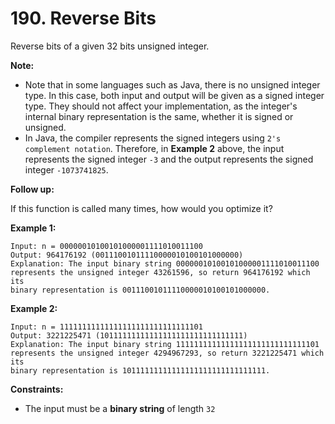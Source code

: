 # 190. Reverse Bits

Reverse bits of a given 32 bits unsigned integer.

**Note:**

- Note that in some languages such as Java, there is no unsigned integer type. In this case, both input and output will be given as a signed integer type. They should not affect your implementation, as the integer's internal binary representation is the same, whether it is signed or unsigned.
- In Java, the compiler represents the signed integers using `2's complement notation`. Therefore, in **Example 2** above, the input represents the signed integer `-3` and the output represents the signed integer `-1073741825`.

**Follow up:**

If this function is called many times, how would you optimize it?

**Example 1:**

    Input: n = 00000010100101000001111010011100
    Output: 964176192 (00111001011110000010100101000000) 
    Explanation: The input binary string 00000010100101000001111010011100 
    represents the unsigned integer 43261596, so return 964176192 which its 
    binary representation is 00111001011110000010100101000000.

**Example 2:**

    Input: n = 11111111111111111111111111111101
    Output: 3221225471 (10111111111111111111111111111111)
    Explanation: The input binary string 11111111111111111111111111111101 
    represents the unsigned integer 4294967293, so return 3221225471 which its 
    binary representation is 10111111111111111111111111111111.

**Constraints:**

- The input must be a **binary string** of length `32`
